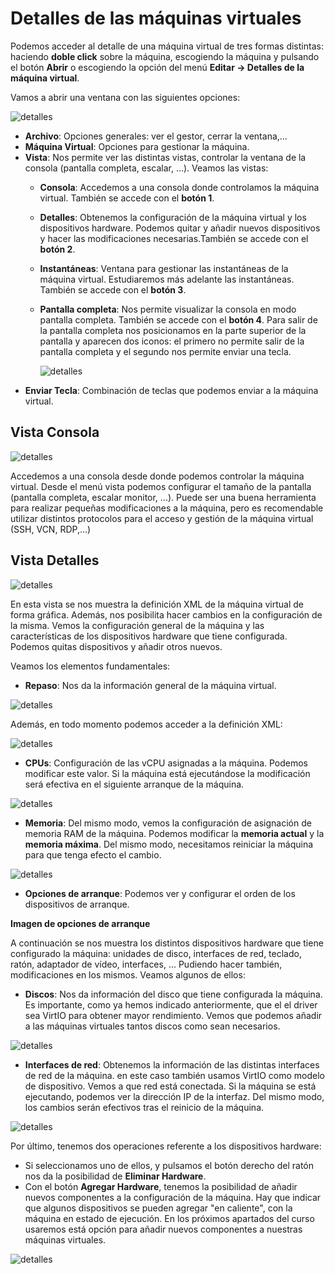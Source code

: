 # Detalles de las máquinas virtuales

Podemos acceder al detalle de una máquina virtual de tres formas distintas: haciendo **doble click** sobre la máquina, escogiendo la máquina y pulsando el botón **Abrir** o escogiendo la opción del menú **Editar -> Detalles de la máquina virtual**.

Vamos a abrir una ventana con las siguientes opciones:

![detalles](img/detalles1.png)

* **Archivo**: Opciones generales: ver el gestor, cerrar la ventana,...
* **Máquina Virtual**: Opciones para gestionar la máquina.
* **Vista**: Nos permite ver las distintas vistas, controlar la ventana de la consola (pantalla completa, escalar, ...). Veamos las vistas:
	* **Consola**: Accedemos a una consola donde controlamos la máquina virtual. También se accede con el **botón 1**.
	* **Detalles**: Obtenemos la configuración de la máquina virtual y los dispositivos hardware. Podemos quitar y añadir nuevos dispositivos y hacer las modificaciones necesarias.También se accede con el **botón 2**.
	* **Instantáneas**: Ventana para gestionar las instantáneas de la máquina virtual. Estudiaremos más adelante las instantáneas. También se accede con el **botón 3**.
    * **Pantalla completa**: Nos permite visualizar la consola en modo pantalla completa. También se accede con el **botón 4**. Para salir de la pantalla completa nos posicionamos en la parte superior de la pantalla y aparecen dos iconos: el primero no permite salir de la pantalla completa y el segundo nos permite enviar una tecla.

        ![detalles](img/detalles1_1.png)
* **Enviar Tecla**: Combinación de teclas que podemos enviar a la máquina virtual.


## Vista Consola

![detalles](img/detalles2.png)

Accedemos a una consola desde donde podemos controlar la máquina virtual. Desde el menú vista podemos configurar el tamaño de la pantalla (pantalla completa, escalar monitor, ...). Puede ser una buena herramienta para realizar pequeñas modificaciones a la máquina, pero es recomendable utilizar distintos protocolos para el acceso y gestión de la máquina virtual (SSH, VCN, RDP,...)

## Vista Detalles

![detalles](img/detalles3.png)

En esta vista se nos muestra la definición XML de la máquina virtual de forma gráfica. Además, nos posibilita hacer cambios en la configuración de la misma. Vemos la configuración general de la máquina y las características de los dispositivos hardware que tiene configurada. Podemos quitas dispositivos y añadir otros nuevos.

Veamos los elementos fundamentales:

* **Repaso**: Nos da la información general de la máquina virtual. 

![detalles](img/detalles4.png)

Además, en todo momento podemos acceder a la definición XML:

![detalles](img/detalles5.png)

* **CPUs**: Configuración de las vCPU asignadas a la máquina. Podemos modificar este valor. Si la máquina está ejecutándose la modificación será efectiva en el siguiente arranque de la máquina.

![detalles](img/detalles6.png)

* **Memoria**: Del mismo modo, vemos la configuración de asignación de memoria RAM de la máquina. Podemos modificar la **memoria actual** y la **memoria máxima**. Del mismo modo, necesitamos reiniciar la máquina para que tenga efecto el cambio.

![detalles](img/detalles7.png)

* **Opciones de arranque**: Podemos ver y configurar el orden de los dispositivos de arranque.

**Imagen de opciones de arranque**

A continuación se nos muestra los distintos dispositivos hardware que tiene configurado la máquina: unidades de disco, interfaces de red, teclado, ratón, adaptador de vídeo, interfaces, ... Pudiendo hacer también, modificaciones en los mismos. Veamos algunos de ellos:

* **Discos**: Nos da información del disco que tiene configurada la máquina. Es importante, como ya hemos indicado anteriormente, que el el driver sea VirtIO para obtener mayor rendimiento. Vemos que podemos añadir a las máquinas virtuales tantos discos como sean necesarios.

![detalles](img/detalles8.png)

* **Interfaces de red**: Obtenemos la información de las distintas interfaces de red de la máquina. en este caso también usamos VirtIO como modelo de dispositivo. Vemos a que red está conectada. Si la máquina se está ejecutando, podemos ver la dirección IP de la interfaz. Del mismo modo, los cambios serán efectivos tras el reinicio de la máquina.

![detalles](img/detalles9.png)

Por último, tenemos dos operaciones referente a los dispositivos hardware:

* Si seleccionamos uno de ellos, y pulsamos el botón derecho del ratón nos da la posibilidad de **Eliminar Hardware**.
* Con el botón **Agregar Hardware**, tenemos la posibilidad de añadir nuevos componentes a la configuración de la máquina. Hay que indicar que algunos dispositivos se pueden agregar "en caliente", con la máquina en estado de ejecución. En los próximos apartados del curso usaremos está opción para añadir nuevos componentes a nuestras máquinas virtuales.

![detalles](img/detalles10.png)


